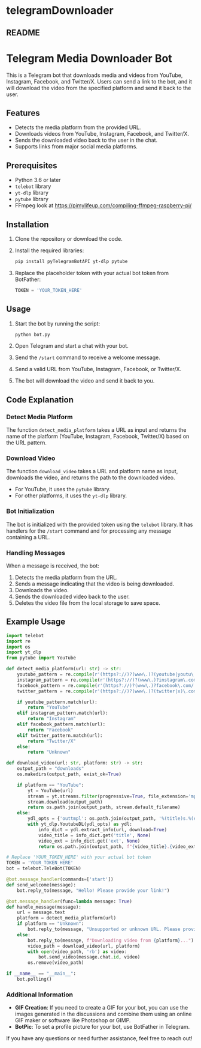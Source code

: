 # telegramDownloader

## README

# Telegram Media Downloader Bot

This is a Telegram bot that downloads media and videos from YouTube, Instagram, Facebook, and Twitter/X. Users can send a link to the bot, and it will download the video from the specified platform and send it back to the user.

## Features

- Detects the media platform from the provided URL.
- Downloads videos from YouTube, Instagram, Facebook, and Twitter/X.
- Sends the downloaded video back to the user in the chat.
- Supports links from major social media platforms.

## Prerequisites

- Python 3.6 or later
- `telebot` library
- `yt-dlp` library
- `pytube` library
- FFmpeg look at https://pimylifeup.com/compiling-ffmpeg-raspberry-pi/

## Installation

1. Clone the repository or download the code.
2. Install the required libraries:

   ```bash
   pip install pyTelegramBotAPI yt-dlp pytube
   ```

3. Replace the placeholder token with your actual bot token from BotFather:

   ```python
   TOKEN = 'YOUR_TOKEN_HERE'
   ```

## Usage

1. Start the bot by running the script:

   ```bash
   python bot.py
   ```

2. Open Telegram and start a chat with your bot.
3. Send the `/start` command to receive a welcome message.
4. Send a valid URL from YouTube, Instagram, Facebook, or Twitter/X.
5. The bot will download the video and send it back to you.

## Code Explanation

### Detect Media Platform

The function `detect_media_platform` takes a URL as input and returns the name of the platform (YouTube, Instagram, Facebook, Twitter/X) based on the URL pattern.

### Download Video

The function `download_video` takes a URL and platform name as input, downloads the video, and returns the path to the downloaded video.

- For YouTube, it uses the `pytube` library.
- For other platforms, it uses the `yt-dlp` library.

### Bot Initialization

The bot is initialized with the provided token using the `telebot` library. It has handlers for the `/start` command and for processing any message containing a URL.

### Handling Messages

When a message is received, the bot:
1. Detects the media platform from the URL.
2. Sends a message indicating that the video is being downloaded.
3. Downloads the video.
4. Sends the downloaded video back to the user.
5. Deletes the video file from the local storage to save space.

## Example Usage

```python
import telebot
import re
import os
import yt_dlp
from pytube import YouTube

def detect_media_platform(url: str) -> str:
    youtube_pattern = re.compile(r'(https?://)?(www\.)?(youtube|youtu\.be)(\.com)?/.*')
    instagram_pattern = re.compile(r'(https?://)?(www\.)?instagram\.com/.*')
    facebook_pattern = re.compile(r'(https?://)?(www\.)?facebook\.com/.*')
    twitter_pattern = re.compile(r'(https?://)?(www\.)?(twitter|x)\.com/.*')

    if youtube_pattern.match(url):
        return "YouTube"
    elif instagram_pattern.match(url):
        return "Instagram"
    elif facebook_pattern.match(url):
        return "Facebook"
    elif twitter_pattern.match(url):
        return "Twitter/X"
    else:
        return "Unknown"

def download_video(url: str, platform: str) -> str:
    output_path = "downloads"
    os.makedirs(output_path, exist_ok=True)

    if platform == "YouTube":
        yt = YouTube(url)
        stream = yt.streams.filter(progressive=True, file_extension='mp4').first()
        stream.download(output_path)
        return os.path.join(output_path, stream.default_filename)
    else:
        ydl_opts = {'outtmpl': os.path.join(output_path, '%(title)s.%(ext)s')}
        with yt_dlp.YoutubeDL(ydl_opts) as ydl:
            info_dict = ydl.extract_info(url, download=True)
            video_title = info_dict.get('title', None)
            video_ext = info_dict.get('ext', None)
            return os.path.join(output_path, f"{video_title}.{video_ext}")

# Replace 'YOUR_TOKEN_HERE' with your actual bot token
TOKEN = 'YOUR_TOKEN_HERE'
bot = telebot.TeleBot(TOKEN)

@bot.message_handler(commands=['start'])
def send_welcome(message):
    bot.reply_to(message, "Hello! Please provide your link!")

@bot.message_handler(func=lambda message: True)
def handle_message(message):
    url = message.text
    platform = detect_media_platform(url)
    if platform == "Unknown":
        bot.reply_to(message, "Unsupported or unknown URL. Please provide a valid link from YouTube, Instagram, Facebook, or Twitter/X.")
    else:
        bot.reply_to(message, f"Downloading video from {platform}...")
        video_path = download_video(url, platform)
        with open(video_path, 'rb') as video:
            bot.send_video(message.chat.id, video)
        os.remove(video_path)

if __name__ == "__main__":
    bot.polling()
```

### Additional Information

- **GIF Creation**: If you need to create a GIF for your bot, you can use the images generated in the discussions and combine them using an online GIF maker or software like Photoshop or GIMP.
- **BotPic**: To set a profile picture for your bot, use BotFather in Telegram.

If you have any questions or need further assistance, feel free to reach out!
